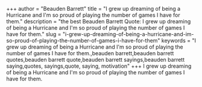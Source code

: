 +++
author = "Beauden Barrett"
title = "I grew up dreaming of being a Hurricane and I'm so proud of playing the number of games I have for them."
description = "the best Beauden Barrett Quote: I grew up dreaming of being a Hurricane and I'm so proud of playing the number of games I have for them."
slug = "i-grew-up-dreaming-of-being-a-hurricane-and-im-so-proud-of-playing-the-number-of-games-i-have-for-them"
keywords = "I grew up dreaming of being a Hurricane and I'm so proud of playing the number of games I have for them.,beauden barrett,beauden barrett quotes,beauden barrett quote,beauden barrett sayings,beauden barrett saying,quotes, sayings,quote, saying, motivation"
+++
I grew up dreaming of being a Hurricane and I'm so proud of playing the number of games I have for them.
